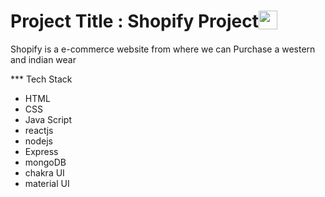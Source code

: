 <h1 style="display:flex;justifycontent:center;alignItems:center">Project Title : Shopify Project<img src="https://th.bing.com/th/id/OIP.1xChETPoEXpJiPSEe_0Y4gHaFG?pid=ImgDet&rs=1"  height="30px" width="30px"/></h1>
Shopify is a e-commerce website from where we can Purchase a western and indian wear

*** Tech Stack

- HTML
- CSS
- Java Script
- reactjs
- nodejs
- Express
- mongoDB
- chakra UI
- material UI
